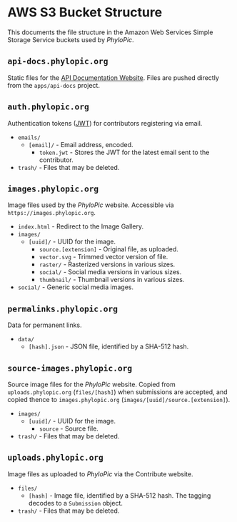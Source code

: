# AWS S3 Bucket Structure

This documents the file structure in the Amazon Web Services Simple Storage Service buckets used by _PhyloPic_.

## `api-docs.phylopic.org`

Static files for the [API Documentation Website](https://api-docs.phylopic.org). Files are pushed directly from the `apps/api-docs` project.

## `auth.phylopic.org`

Authentication tokens ([JWT](https://jwt.io)) for contributors registering via email.

-   `emails/`
    -   `[email]/` - Email address, encoded.
        -   `token.jwt` - Stores the JWT for the latest email sent to the contributor.
-   `trash/` - Files that may be deleted.

## `images.phylopic.org`

Image files used by the _PhyloPic_ website. Accessible via `https://images.phylopic.org`.

-   `index.html` - Redirect to the Image Gallery.
-   `images/`
    -   `[uuid]/` - UUID for the image.
        -   `source.[extension]` - Original file, as uploaded.
        -   `vector.svg` - Trimmed vector version of file.
        -   `raster/` - Rasterized versions in various sizes.
        -   `social/` - Social media versions in various sizes.
        -   `thumbnail/` - Thumbnail versions in various sizes.
-   `social/` - Generic social media images.

## `permalinks.phylopic.org`

Data for permanent links.

-   `data/`
    -   `[hash].json` - JSON file, identified by a SHA-512 hash.

## `source-images.phylopic.org`

Source image files for the _PhyloPic_ website. Copied from `uploads.phylopic.org` (`files/[hash]`) when submissions are accepted, and copied thence to `images.phylopic.org` (`images/[uuid]/source.[extension]`).

-   `images/`
    -   `[uuid]/` - UUID for the image.
        -   `source` - Source file.
-   `trash/` - Files that may be deleted.

## `uploads.phylopic.org`

Image files as uploaded to _PhyloPic_ via the Contribute website.

-   `files/`
    -   `[hash]` - Image file, identified by a SHA-512 hash. The tagging decodes to a `Submission` object.
-   `trash/` - Files that may be deleted.

